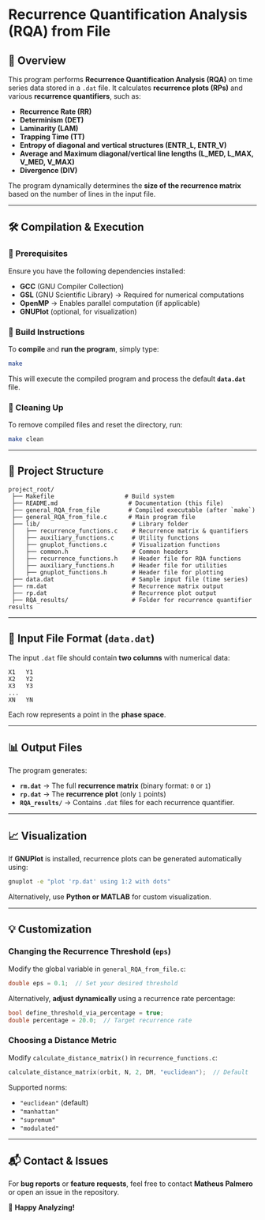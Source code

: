 # **Recurrence Quantification Analysis (RQA) from File**

## 📌 Overview
This program performs **Recurrence Quantification Analysis (RQA)** on time series data stored in a `.dat` file. It calculates **recurrence plots (RPs)** and various **recurrence quantifiers**, such as:

- **Recurrence Rate (RR)**
- **Determinism (DET)**
- **Laminarity (LAM)**
- **Trapping Time (TT)**
- **Entropy of diagonal and vertical structures (ENTR_L, ENTR_V)**
- **Average and Maximum diagonal/vertical line lengths (L_MED, L_MAX, V_MED, V_MAX)**
- **Divergence (DIV)**

The program dynamically determines the **size of the recurrence matrix** based on the number of lines in the input file.

---

## 🛠 Compilation & Execution

### 🔹 Prerequisites
Ensure you have the following dependencies installed:

- **GCC** (GNU Compiler Collection)
- **GSL** (GNU Scientific Library) → Required for numerical computations
- **OpenMP** → Enables parallel computation (if applicable)
- **GNUPlot** (optional, for visualization)

### 🔹 Build Instructions
To **compile** and **run the program**, simply type:
```sh
make
```

This will execute the compiled program and process the default **`data.dat`** file.

### 🔹 Cleaning Up
To remove compiled files and reset the directory, run:
```sh
make clean
```

---

## 📂 Project Structure
```
project_root/
 ├── Makefile                    # Build system
 ├── README.md                    # Documentation (this file)
 ├── general_RQA_from_file        # Compiled executable (after `make`)
 ├── general_RQA_from_file.c      # Main program file
 ├── lib/                          # Library folder
 │   ├── recurrence_functions.c    # Recurrence matrix & quantifiers
 │   ├── auxiliary_functions.c     # Utility functions
 │   ├── gnuplot_functions.c       # Visualization functions
 │   ├── common.h                  # Common headers
 │   ├── recurrence_functions.h    # Header file for RQA functions
 │   ├── auxiliary_functions.h     # Header file for utilities
 │   ├── gnuplot_functions.h       # Header file for plotting
 ├── data.dat                      # Sample input file (time series)
 ├── rm.dat                        # Recurrence matrix output
 ├── rp.dat                        # Recurrence plot output
 ├── RQA_results/                  # Folder for recurrence quantifier results
```

---

## 📜 Input File Format (`data.dat`)
The input `.dat` file should contain **two columns** with numerical data:
```
X1   Y1
X2   Y2
X3   Y3
...
XN   YN
```
Each row represents a point in the **phase space**.

---

## 📊 Output Files
The program generates:
- **`rm.dat`** → The full **recurrence matrix** (binary format: `0` or `1`)
- **`rp.dat`** → The **recurrence plot** (only `1` points)
- **`RQA_results/`** → Contains `.dat` files for each recurrence quantifier.

---

## 📈 Visualization
If **GNUPlot** is installed, recurrence plots can be generated automatically using:
```sh
gnuplot -e "plot 'rp.dat' using 1:2 with dots"
```
Alternatively, use **Python or MATLAB** for custom visualization.

---

## 💡 Customization

### **Changing the Recurrence Threshold (`eps`)**
Modify the global variable in `general_RQA_from_file.c`:
```c
double eps = 0.1;  // Set your desired threshold
```
Alternatively, **adjust dynamically** using a recurrence rate percentage:
```c
bool define_threshold_via_percentage = true;
double percentage = 20.0;  // Target recurrence rate
```

### **Choosing a Distance Metric**
Modify `calculate_distance_matrix()` in `recurrence_functions.c`:
```c
calculate_distance_matrix(orbit, N, 2, DM, "euclidean");  // Default
```
Supported norms:
- `"euclidean"` (default)
- `"manhattan"`
- `"supremum"`
- `"modulated"`

---

## 📬 Contact & Issues
For **bug reports** or **feature requests**, feel free to contact **Matheus Palmero** or open an issue in the repository.

🚀 **Happy Analyzing!**


